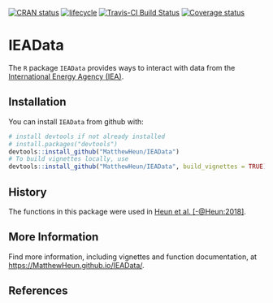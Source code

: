 
<!-- README.md is generated from README.Rmd. Please edit that file -->
[![CRAN status](https://www.r-pkg.org/badges/version/IEAData)](https://cran.r-project.org/package=IEAData) [![lifecycle](https://img.shields.io/badge/lifecycle-maturing-blue.svg)](https://www.tidyverse.org/lifecycle/#experimental) [![Travis-CI Build Status](https://travis-ci.org/MatthewHeun/IEAData.svg?branch=master)](https://travis-ci.org/MatthewHeun/IEAData) [![Coverage status](https://codecov.io/gh/MatthewHeun/IEAData/branch/master/graph/badge.svg)](https://codecov.io/github/MatthewHeun/IEAData?branch=master)

IEAData
=======

The `R` package `IEAData` provides ways to interact with data from the [International Energy Agency (IEA)](http://www.iea.org).

Installation
------------

<!-- You can install `IEAData` from CRAN with: -->
<!-- ```{r CRAN-installation, eval = FALSE} -->
<!-- install.packages("IEAData") -->
<!-- ``` -->
<!-- You can install a recent development version of `IEAData` from github with: -->
You can install `IEAData` from github with:

``` r
# install devtools if not already installed
# install.packages("devtools")
devtools::install_github("MatthewHeun/IEAData")
# To build vignettes locally, use
devtools::install_github("MatthewHeun/IEAData", build_vignettes = TRUE)
```

History
-------

The functions in this package were used in [Heun et al. \[-@Heun:2018\]](https://doi.org/10.1016/j.apenergy.2018.05.109).

More Information
----------------

Find more information, including vignettes and function documentation, at <https://MatthewHeun.github.io/IEAData/>.

References
----------
